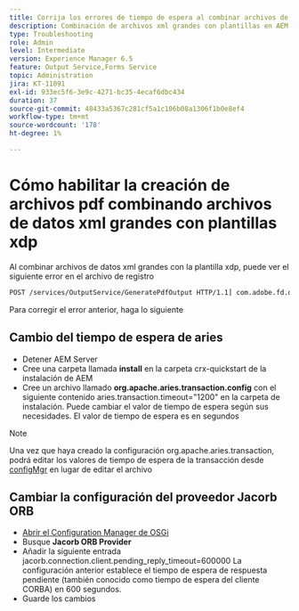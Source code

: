 ```yaml
---
title: Corrija los errores de tiempo de espera al combinar archivos de datos xml grandes con la plantilla xdp
description: Combinación de archivos xml grandes con plantillas en AEM Forms
type: Troubleshooting
role: Admin
level: Intermediate
version: Experience Manager 6.5
feature: Output Service,Forms Service
topic: Administration
jira: KT-11091
exl-id: 933ec5f6-3e9c-4271-bc35-4ecaf6dbc434
duration: 37
source-git-commit: 48433a5367c281cf5a1c106b08a1306f1b0e8ef4
workflow-type: tm+mt
source-wordcount: '178'
ht-degree: 1%

---
```


# Cómo habilitar la creación de archivos pdf combinando archivos de datos xml grandes con plantillas xdp

Al combinar archivos de datos xml grandes con la plantilla xdp, puede ver el siguiente error en el archivo de registro

```txt
POST /services/OutputService/GeneratePdfOutput HTTP/1.1] com.adobe.fd.output.internal.exception.OutputServiceException AEM_OUT_001_003:Unexpected Exception: client timeout reached org.omg.CORBA.TIMEOUT: client timeout reached
```

Para corregir el error anterior, haga lo siguiente

## Cambio del tiempo de espera de aries

* Detener AEM Server
* Cree una carpeta llamada **install** en la carpeta crx-quickstart de la instalación de AEM
* Cree un archivo llamado **org.apache.aries.transaction.config** con el siguiente contenido
aries.transaction.timeout=&quot;1200&quot;
en la carpeta de instalación. Puede cambiar el valor de tiempo de espera según sus necesidades. El valor de tiempo de espera es en segundos

>[!NOTE]
> Una vez que haya creado la configuración org.apache.aries.transaction, podrá editar los valores de tiempo de espera de la transacción desde [configMgr](http://localhost:4502/system/console/configMgr) en lugar de editar el archivo


## Cambiar la configuración del proveedor Jacorb ORB

* [Abrir el Configuration Manager de OSGi](http://localhost:4502/system/console/configMgr)
* Busque **Jacorb ORB Provider**
* Añadir la siguiente entrada
jacorb.connection.client.pending_reply_timeout=600000
La configuración anterior establece el tiempo de espera de respuesta pendiente (también conocido como tiempo de espera del cliente CORBA) en 600 segundos.
* Guarde los cambios
